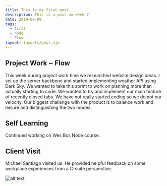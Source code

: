 ```yaml
---
title: This is my first post.
description: This is a post on week 7.
date: 2019-08-09
tags:
  - first
  - node
  - Flow
layout: layouts/post.njk
---
```

## Project Work ~ Flow
This week during project work time we researched website design ideas. I set up the server backbone and started implementing weather API using Dark Sky. We wanted to take this sprint to work on planning more than actually starting to code. We wanted to try and implement our main feature of recently closed tabs. We have not really started coding so we do not our velocity. Our biggest challenge with the product is to balance work and leisure and distinguishing the two modes.

## Self Learning
Continued working on Wes Bos Node course. 

## Client Visit
Michael Santiago visited us. He provided helpful feedback on some workplace experiences from a C-suite perspective. 

![alt text](https://i.imgur.com/nQkdZBN.jpg "Michael Santiago")

